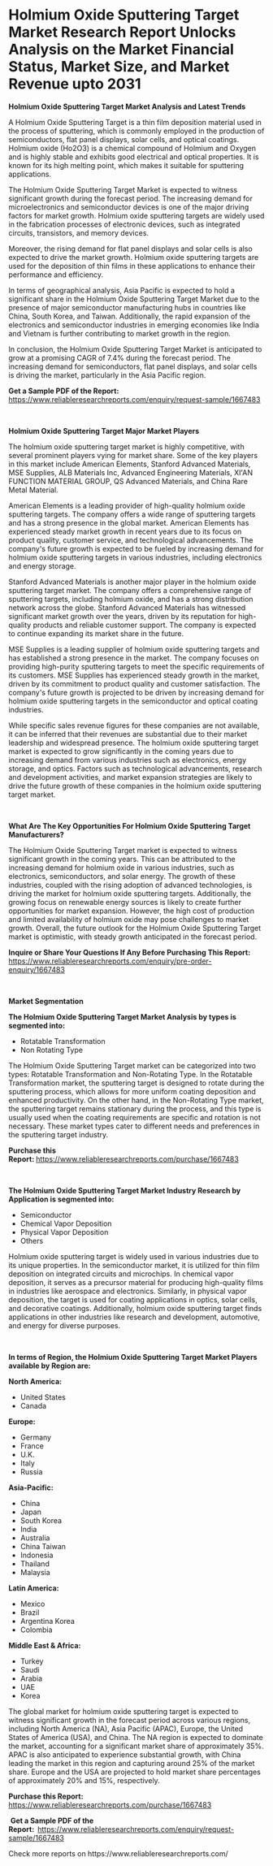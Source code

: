 <p><h1>Holmium Oxide Sputtering Target Market Research Report Unlocks Analysis on the Market Financial Status, Market Size, and Market Revenue upto 2031</h1></p><p><strong>Holmium Oxide Sputtering Target Market Analysis and Latest Trends</strong></p>
<p><p>A Holmium Oxide Sputtering Target is a thin film deposition material used in the process of sputtering, which is commonly employed in the production of semiconductors, flat panel displays, solar cells, and optical coatings. Holmium oxide (Ho2O3) is a chemical compound of Holmium and Oxygen and is highly stable and exhibits good electrical and optical properties. It is known for its high melting point, which makes it suitable for sputtering applications.</p><p>The Holmium Oxide Sputtering Target Market is expected to witness significant growth during the forecast period. The increasing demand for microelectronics and semiconductor devices is one of the major driving factors for market growth. Holmium oxide sputtering targets are widely used in the fabrication processes of electronic devices, such as integrated circuits, transistors, and memory devices.</p><p>Moreover, the rising demand for flat panel displays and solar cells is also expected to drive the market growth. Holmium oxide sputtering targets are used for the deposition of thin films in these applications to enhance their performance and efficiency.</p><p>In terms of geographical analysis, Asia Pacific is expected to hold a significant share in the Holmium Oxide Sputtering Target Market due to the presence of major semiconductor manufacturing hubs in countries like China, South Korea, and Taiwan. Additionally, the rapid expansion of the electronics and semiconductor industries in emerging economies like India and Vietnam is further contributing to market growth in the region.</p><p>In conclusion, the Holmium Oxide Sputtering Target Market is anticipated to grow at a promising CAGR of 7.4% during the forecast period. The increasing demand for semiconductors, flat panel displays, and solar cells is driving the market, particularly in the Asia Pacific region.</p></p>
<p><strong>Get a Sample PDF of the Report:&nbsp;</strong> <a href="https://www.reliableresearchreports.com/enquiry/request-sample/1667483">https://www.reliableresearchreports.com/enquiry/request-sample/1667483</a></p>
<p>&nbsp;</p>
<p><strong>Holmium Oxide Sputtering Target Major Market Players</strong></p>
<p><p>The holmium oxide sputtering target market is highly competitive, with several prominent players vying for market share. Some of the key players in this market include American Elements, Stanford Advanced Materials, MSE Supplies, ALB Materials Inc, Advanced Engineering Materials, XI'AN FUNCTION MATERIAL GROUP, QS Advanced Materials, and China Rare Metal Material.</p><p>American Elements is a leading provider of high-quality holmium oxide sputtering targets. The company offers a wide range of sputtering targets and has a strong presence in the global market. American Elements has experienced steady market growth in recent years due to its focus on product quality, customer service, and technological advancements. The company's future growth is expected to be fueled by increasing demand for holmium oxide sputtering targets in various industries, including electronics and energy storage.</p><p>Stanford Advanced Materials is another major player in the holmium oxide sputtering target market. The company offers a comprehensive range of sputtering targets, including holmium oxide, and has a strong distribution network across the globe. Stanford Advanced Materials has witnessed significant market growth over the years, driven by its reputation for high-quality products and reliable customer support. The company is expected to continue expanding its market share in the future.</p><p>MSE Supplies is a leading supplier of holmium oxide sputtering targets and has established a strong presence in the market. The company focuses on providing high-purity sputtering targets to meet the specific requirements of its customers. MSE Supplies has experienced steady growth in the market, driven by its commitment to product quality and customer satisfaction. The company's future growth is projected to be driven by increasing demand for holmium oxide sputtering targets in the semiconductor and optical coating industries.</p><p>While specific sales revenue figures for these companies are not available, it can be inferred that their revenues are substantial due to their market leadership and widespread presence. The holmium oxide sputtering target market is expected to grow significantly in the coming years due to increasing demand from various industries such as electronics, energy storage, and optics. Factors such as technological advancements, research and development activities, and market expansion strategies are likely to drive the future growth of these companies in the holmium oxide sputtering target market.</p></p>
<p>&nbsp;</p>
<p><strong>What Are The Key Opportunities For Holmium Oxide Sputtering Target Manufacturers?</strong></p>
<p><p>The Holmium Oxide Sputtering Target market is expected to witness significant growth in the coming years. This can be attributed to the increasing demand for holmium oxide in various industries, such as electronics, semiconductors, and solar energy. The growth of these industries, coupled with the rising adoption of advanced technologies, is driving the market for holmium oxide sputtering targets. Additionally, the growing focus on renewable energy sources is likely to create further opportunities for market expansion. However, the high cost of production and limited availability of holmium oxide may pose challenges to market growth. Overall, the future outlook for the Holmium Oxide Sputtering Target market is optimistic, with steady growth anticipated in the forecast period.</p></p>
<p><strong>Inquire or Share Your Questions If Any Before Purchasing This Report:</strong> <a href="https://www.reliableresearchreports.com/enquiry/pre-order-enquiry/1667483">https://www.reliableresearchreports.com/enquiry/pre-order-enquiry/1667483</a></p>
<p>&nbsp;</p>
<p><strong>Market Segmentation</strong></p>
<p><strong>The Holmium Oxide Sputtering Target Market Analysis by types is segmented into:</strong></p>
<p><ul><li>Rotatable Transformation</li><li>Non Rotating Type</li></ul></p>
<p><p>The Holmium Oxide Sputtering Target market can be categorized into two types: Rotatable Transformation and Non-Rotating Type. In the Rotatable Transformation market, the sputtering target is designed to rotate during the sputtering process, which allows for more uniform coating deposition and enhanced productivity. On the other hand, in the Non-Rotating Type market, the sputtering target remains stationary during the process, and this type is usually used when the coating requirements are specific and rotation is not necessary. These market types cater to different needs and preferences in the sputtering target industry.</p></p>
<p><strong>Purchase this Report:&nbsp;</strong><a href="https://www.reliableresearchreports.com/purchase/1667483">https://www.reliableresearchreports.com/purchase/1667483</a></p>
<p>&nbsp;</p>
<p><strong>The Holmium Oxide Sputtering Target Market Industry Research by Application is segmented into:</strong></p>
<p><ul><li>Semiconductor</li><li>Chemical Vapor Deposition</li><li>Physical Vapor Deposition</li><li>Others</li></ul></p>
<p><p>Holmium oxide sputtering target is widely used in various industries due to its unique properties. In the semiconductor market, it is utilized for thin film deposition on integrated circuits and microchips. In chemical vapor deposition, it serves as a precursor material for producing high-quality films in industries like aerospace and electronics. Similarly, in physical vapor deposition, the target is used for coating applications in optics, solar cells, and decorative coatings. Additionally, holmium oxide sputtering target finds applications in other industries like research and development, automotive, and energy for diverse purposes.</p></p>
<p>&nbsp;</p>
<p><strong>In terms of Region, the Holmium Oxide Sputtering Target Market Players available by Region are:</strong></p>
<p>
    <p> <strong> North America: </strong>
        <ul>
            <li>United States</li>
            <li>Canada</li>
        </ul>
        </p> 
    <p> <strong> Europe: </strong>
        <ul>
            <li>Germany</li>
            <li>France</li>
            <li>U.K.</li>
            <li>Italy</li>
            <li>Russia</li>
        </ul>
        </p> 
    <p> <strong> Asia-Pacific: </strong>
        <ul>
            <li>China</li>
            <li>Japan</li>
            <li>South Korea</li>
            <li>India</li>
            <li>Australia</li>
            <li>China Taiwan</li>
            <li>Indonesia</li>
            <li>Thailand</li>
            <li>Malaysia</li>
        </ul>
        </p> 
    <p> <strong> Latin America: </strong>
        <ul>
            <li>Mexico</li>
            <li>Brazil</li>
            <li>Argentina Korea</li>
            <li>Colombia</li>
        </ul>
        </p> 
    <p> <strong> Middle East & Africa: </strong>
        <ul>
            <li>Turkey</li>
            <li>Saudi</li>
            <li>Arabia</li>
            <li>UAE</li>
            <li>Korea</li>
        </ul>
    </p>
    </p>
<p><p>The global market for holmium oxide sputtering target is expected to witness significant growth in the forecast period across various regions, including North America (NA), Asia Pacific (APAC), Europe, the United States of America (USA), and China. The NA region is expected to dominate the market, accounting for a significant market share of approximately 35%. APAC is also anticipated to experience substantial growth, with China leading the market in this region and capturing around 25% of the market share. Europe and the USA are projected to hold market share percentages of approximately 20% and 15%, respectively.</p></p>
<p><strong>Purchase this Report: </strong><a href="https://www.reliableresearchreports.com/purchase/1667483">https://www.reliableresearchreports.com/purchase/1667483</a></p>
<p>&nbsp;<strong>Get a Sample PDF of the Report:&nbsp;&nbsp;</strong><a href="https://www.reliableresearchreports.com/enquiry/request-sample/1667483">https://www.reliableresearchreports.com/enquiry/request-sample/1667483</a></p>
<p><strong></strong></p>
<p>Check more reports on https://www.reliableresearchreports.com/</p>